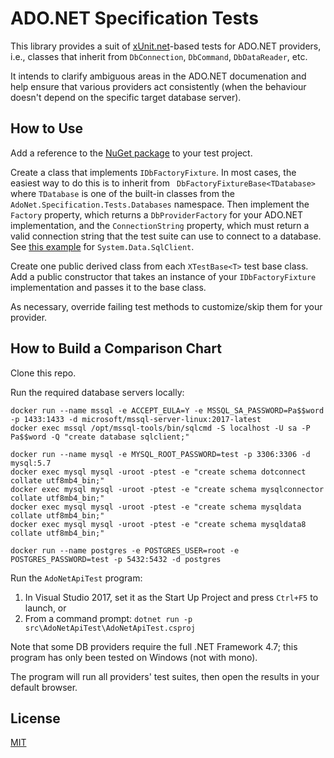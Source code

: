 # ADO.NET Specification Tests

This library provides a suit of [xUnit.net](https://xunit.github.io/)-based tests for ADO.NET providers, i.e.,
classes that inherit from `DbConnection`, `DbCommand`, `DbDataReader`, etc.

It intends to clarify ambiguous areas in the ADO.NET documenation and help ensure that various providers act
consistently (when the behaviour doesn't depend on the specific target database server).

## How to Use

Add a reference to the [NuGet package](https://www.nuget.org/packages/AdoNet.Specification.Tests) to your test project.

Create a class that implements `IDbFactoryFixture`. In most cases, the easiest way to do this
is to inherit from ` DbFactoryFixtureBase<TDatabase>` where `TDatabase` is one of the built-in
classes from the `AdoNet.Specification.Tests.Databases` namespace. Then implement the
`Factory` property, which returns a `DbProviderFactory` for your ADO.NET implementation,
and the `ConnectionString` property, which must return a valid connection string that the test
suite can use to connect to a database. See
[this example](https://github.com/mysql-net/AdoNetApiTest/blob/master/tests/SqlClient.Tests/SqlClientDbFactoryFixture.cs) for
`System.Data.SqlClient`.

Create one public derived class from each `XTestBase<T>` test base class. Add a public
constructor that takes an instance of your `IDbFactoryFixture` implementation and passes it
to the base class.

As necessary, override failing test methods to customize/skip them for your provider.

## How to Build a Comparison Chart

Clone this repo.

Run the required database servers locally:

```
docker run --name mssql -e ACCEPT_EULA=Y -e MSSQL_SA_PASSWORD=Pa$$word -p 1433:1433 -d microsoft/mssql-server-linux:2017-latest
docker exec mssql /opt/mssql-tools/bin/sqlcmd -S localhost -U sa -P Pa$$word -Q "create database sqlclient;"

docker run --name mysql -e MYSQL_ROOT_PASSWORD=test -p 3306:3306 -d mysql:5.7
docker exec mysql mysql -uroot -ptest -e "create schema dotconnect collate utf8mb4_bin;"
docker exec mysql mysql -uroot -ptest -e "create schema mysqlconnector collate utf8mb4_bin;"
docker exec mysql mysql -uroot -ptest -e "create schema mysqldata collate utf8mb4_bin;"
docker exec mysql mysql -uroot -ptest -e "create schema mysqldata8 collate utf8mb4_bin;"

docker run --name postgres -e POSTGRES_USER=root -e POSTGRES_PASSWORD=test -p 5432:5432 -d postgres
```

Run the `AdoNetApiTest` program:

1. In Visual Studio 2017, set it as the Start Up Project and press `Ctrl+F5` to launch, or
2. From a command prompt: `dotnet run -p src\AdoNetApiTest\AdoNetApiTest.csproj`

Note that some DB providers require the full .NET Framework 4.7; this program has only been tested on Windows (not with mono).

The program will run all providers' test suites, then open the results in your default browser.

## License

[MIT](LICENSE)
